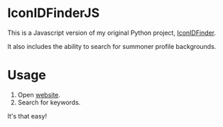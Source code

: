 # IconIDFinderJS
This is a Javascript version of my original Python project, [IconIDFinder](https://github.com/Kuuhhl/IconIDFinder).

It also includes the ability to search for summoner profile backgrounds.

# Usage
1. Open [website](https://kuuhhl.github.io/IconIDFinderJS/).
2. Search for keywords.

It's that easy!
